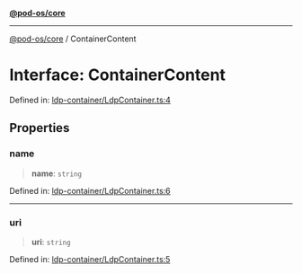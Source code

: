 [**@pod-os/core**](../README.md)

***

[@pod-os/core](../globals.md) / ContainerContent

# Interface: ContainerContent

Defined in: [ldp-container/LdpContainer.ts:4](https://github.com/pod-os/PodOS/blob/90fd10a51a0e6c116e360caca550a03a7f7126ea/core/src/ldp-container/LdpContainer.ts#L4)

## Properties

### name

> **name**: `string`

Defined in: [ldp-container/LdpContainer.ts:6](https://github.com/pod-os/PodOS/blob/90fd10a51a0e6c116e360caca550a03a7f7126ea/core/src/ldp-container/LdpContainer.ts#L6)

***

### uri

> **uri**: `string`

Defined in: [ldp-container/LdpContainer.ts:5](https://github.com/pod-os/PodOS/blob/90fd10a51a0e6c116e360caca550a03a7f7126ea/core/src/ldp-container/LdpContainer.ts#L5)
